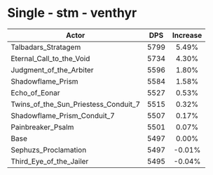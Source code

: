 # Single - stm - venthyr
| Actor | DPS | Increase |
|---|:---:|:---:|
|Talbadars_Stratagem|5799|5.49%|
|Eternal_Call_to_the_Void|5734|4.30%|
|Judgment_of_the_Arbiter|5596|1.80%|
|Shadowflame_Prism|5584|1.58%|
|Echo_of_Eonar|5527|0.53%|
|Twins_of_the_Sun_Priestess_Conduit_7|5515|0.32%|
|Shadowflame_Prism_Conduit_7|5507|0.17%|
|Painbreaker_Psalm|5501|0.07%|
|Base|5497|0.00%|
|Sephuzs_Proclamation|5497|-0.01%|
|Third_Eye_of_the_Jailer|5495|-0.04%|
